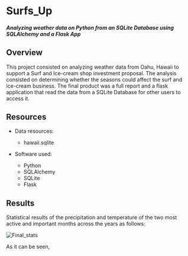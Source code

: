 # Surfs_Up

#### *Analyzing weather data on Python from an SQLite Database using SQLAlchemy and a Flask App*

## Overview
This project consisted on analyzing weather data from Oahu, Hawaii to support a Surf and Ice-cream shop investment proposal. The analysis consisted on determining whether the seasons could affect the surf and ice-cream business. The final product was a full report and a flask application that read the data from a SQLite Database for other users to access it. 

## Resources
- Data resources: 
  - hawaii.sqlite

- Software used: 
  - Python
  - SQLAlchemy
  - SQLite
  - Flask

## Results
Statistical results of the precipitation and temperature of the two most active and important months across the years as follows:

![Final_stats](https://user-images.githubusercontent.com/83378141/125126996-eb8f0880-e0c9-11eb-9e05-897e35e1ff2a.png)

As it can be seen, 
